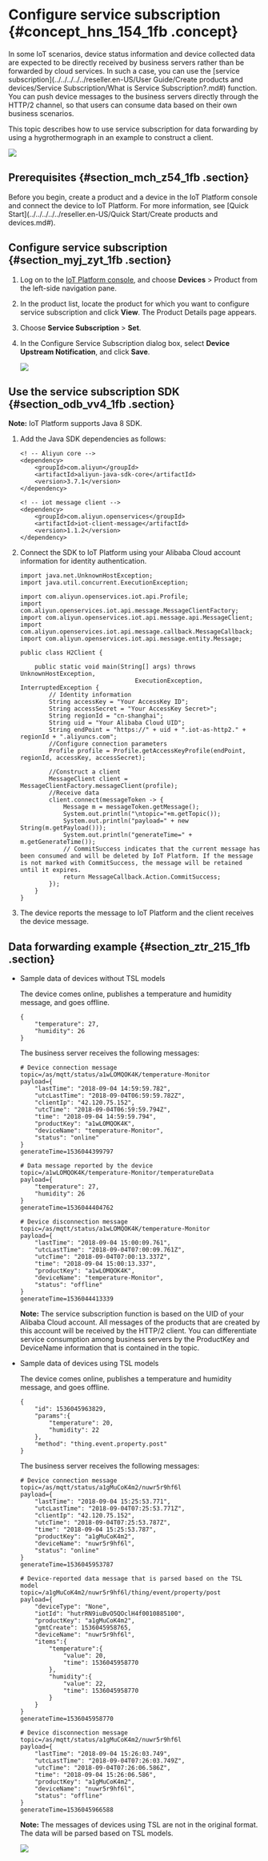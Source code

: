 # Configure service subscription {#concept_hns_154_1fb .concept}

In some IoT scenarios, device status information and device collected data are expected to be directly received by business servers rather than be forwarded by cloud services. In such a case, you can use the [service subscription](../../../../../reseller.en-US/User Guide/Create products and devices/Service Subscription/What is Service Subscription?.md#) function. You can push device messages to the business servers directly through the HTTP/2 channel, so that users can consume data based on their own business scenarios.

This topic describes how to use service subscription for data forwarding by using a hygrothermograph in an example to construct a client.

![](http://static-aliyun-doc.oss-cn-hangzhou.aliyuncs.com/assets/img/20197/155316792811292_en-US.png)

## Prerequisites {#section_mch_z54_1fb .section}

Before you begin, create a product and a device in the IoT Platform console and connect the device to IoT Platform. For more information, see [Quick Start](../../../../../reseller.en-US/Quick Start/Create products and devices.md#).

## Configure service subscription {#section_myj_zyt_1fb .section}

1.  Log on to the [IoT Platform console](https://iot.console.aliyun.com/product/region/cn-shanghai), and choose **Devices** \> Product from the left-side navigation pane.
2.  In the product list, locate the product for which you want to configure service subscription and click **View**. The Product Details page appears.
3.  Choose **Service Subscription** \> **Set**.
4.  In the Configure Service Subscription dialog box, select **Device Upstream Notification**, and click **Save**.

    ![](http://static-aliyun-doc.oss-cn-hangzhou.aliyuncs.com/assets/img/20197/155316792811352_en-US.png)


## Use the service subscription SDK {#section_odb_vv4_1fb .section}

**Note:** IoT Platform supports Java 8 SDK.

1.  Add the Java SDK dependencies as follows:

    ```
    <! -- Aliyun core -->
    <dependency>
        <groupId>com.aliyun</groupId>
        <artifactId>aliyun-java-sdk-core</artifactId>
        <version>3.7.1</version>
    </dependency>
    
    <! -- iot message client -->
    <dependency>
        <groupId>com.aliyun.openservices</groupId>
        <artifactId>iot-client-message</artifactId>
        <version>1.1.2</version>
    </dependency>
    ```

2.  Connect the SDK to IoT Platform using your Alibaba Cloud account information for identity authentication.

    ```
    import java.net.UnknownHostException;
    import java.util.concurrent.ExecutionException;
    
    import com.aliyun.openservices.iot.api.Profile;
    import com.aliyun.openservices.iot.api.message.MessageClientFactory;
    import com.aliyun.openservices.iot.api.message.api.MessageClient;
    import com.aliyun.openservices.iot.api.message.callback.MessageCallback;
    import com.aliyun.openservices.iot.api.message.entity.Message;
    
    public class H2Client {
    
        public static void main(String[] args) throws UnknownHostException, 
                                    ExecutionException, InterruptedException {
            // Identity information
            String accessKey = "Your AccessKey ID";
            String accessSecret = "Your AccessKey Secret>";
            String regionId = "cn-shanghai";
            String uid = "Your Alibaba Cloud UID";
            String endPoint = "https://" + uid + ".iot-as-http2." + regionId + ".aliyuncs.com";
            //Configure connection parameters
            Profile profile = Profile.getAccessKeyProfile(endPoint, regionId, accessKey, accessSecret);
    
            //Construct a client
            MessageClient client = MessageClientFactory.messageClient(profile);
            //Receive data
            client.connect(messageToken -> {
                Message m = messageToken.getMessage();
                System.out.println("\ntopic="+m.getTopic());
                System.out.println("payload=" + new String(m.getPayload()));
                System.out.println("generateTime=" + m.getGenerateTime());
                // CommitSuccess indicates that the current message has been consumed and will be deleted by IoT Platform. If the message is not marked with CommitSuccess, the message will be retained until it expires.
                return MessageCallback.Action.CommitSuccess;
            });
        }
    }
    ```

3.  The device reports the message to IoT Platform and the client receives the device message.

## Data forwarding example {#section_ztr_215_1fb .section}

-   Sample data of devices without TSL models

    The device comes online, publishes a temperature and humidity message, and goes offline.

    ```
    {
        "temperature": 27,
        "humidity": 26
    }
    ```

    The business server receives the following messages:

    ```
    # Device connection message
    topic=/as/mqtt/status/a1wLOMQOK4K/temperature-Monitor
    payload={
        "lastTime": "2018-09-04 14:59:59.782",
        "utcLastTime": "2018-09-04T06:59:59.782Z",
        "clientIp": "42.120.75.152",
        "utcTime": "2018-09-04T06:59:59.794Z",
        "time": "2018-09-04 14:59:59.794",
        "productKey": "a1wLOMQOK4K",
        "deviceName": "temperature-Monitor",
        "status": "online"
    }
    generateTime=1536044399797
    
    # Data message reported by the device
    topic=/a1wLOMQOK4K/temperature-Monitor/temperatureData
    payload={
        "temperature": 27,
        "humidity": 26
    }
    generateTime=1536044404762
    
    # Device disconnection message
    topic=/as/mqtt/status/a1wLOMQOK4K/temperature-Monitor
    payload={
        "lastTime": "2018-09-04 15:00:09.761",
        "utcLastTime": "2018-09-04T07:00:09.761Z",
        "utcTime": "2018-09-04T07:00:13.337Z",
        "time": "2018-09-04 15:00:13.337",
        "productKey": "a1wLOMQOK4K",
        "deviceName": "temperature-Monitor",
        "status": "offline"
    }
    generateTime=1536044413339
    ```

    **Note:** The service subscription function is based on the UID of your Alibaba Cloud account. All messages of the products that are created by this account will be received by the HTTP/2 client. You can differentiate service consumption among business servers by the ProductKey and DeviceName information that is contained in the topic.

-   Sample data of devices using TSL models

    The device comes online, publishes a temperature and humidity message, and goes offline.

    ```
    {
        "id": 1536045963829,
        "params":{
            "temperature": 20,
            "humidity": 22
        },
        "method": "thing.event.property.post"
    }
    ```

    The business server receives the following messages:

    ```
    # Device connection message
    topic=/as/mqtt/status/a1gMuCoK4m2/nuwr5r9hf6l
    payload={
        "lastTime": "2018-09-04 15:25:53.771",
        "utcLastTime": "2018-09-04T07:25:53.771Z",
        "clientIp": "42.120.75.152",
        "utcTime": "2018-09-04T07:25:53.787Z",
        "time": "2018-09-04 15:25:53.787",
        "productKey": "a1gMuCoK4m2",
        "deviceName": "nuwr5r9hf6l",
        "status": "online"
    }
    generateTime=1536045953787
    
    # Device-reported data message that is parsed based on the TSL model
    topic=/a1gMuCoK4m2/nuwr5r9hf6l/thing/event/property/post
    payload={
        "deviceType": "None",
        "iotId": "hutrRN9iuBvO5QOclH4f0010885100",
        "productKey": "a1gMuCoK4m2",
        "gmtCreate": 1536045958765,
        "deviceName": "nuwr5r9hf6l",
        "items":{
            "temperature":{
                "value": 20,
                "time": 1536045958770
            },
            "humidity":{
                "value": 22,
                "time": 1536045958770
            }
        }
    }
    generateTime=1536045958770
    
    # Device disconnection message
    topic=/as/mqtt/status/a1gMuCoK4m2/nuwr5r9hf6l
    payload={
        "lastTime": "2018-09-04 15:26:03.749",
        "utcLastTime": "2018-09-04T07:26:03.749Z",
        "utcTime": "2018-09-04T07:26:06.586Z",
        "time": "2018-09-04 15:26:06.586",
        "productKey": "a1gMuCoK4m2",
        "deviceName": "nuwr5r9hf6l",
        "status": "offline"
    }
    generateTime=1536045966588
    ```

    **Note:** The messages of devices using TSL are not in the original format. The data will be parsed based on TSL models.

    ![](http://static-aliyun-doc.oss-cn-hangzhou.aliyuncs.com/assets/img/20197/155316792811294_en-US.png)


